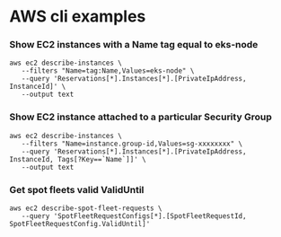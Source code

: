 # AWS cli examples

### Show EC2 instances with a Name tag equal to eks-node
```
aws ec2 describe-instances \
   --filters "Name=tag:Name,Values=eks-node" \
   --query 'Reservations[*].Instances[*].[PrivateIpAddress, InstanceId]' \
   --output text
```

### Show EC2 instance attached to a particular Security Group
```
aws ec2 describe-instances \
   --filters "Name=instance.group-id,Values=sg-xxxxxxxx" \
   --query 'Reservations[*].Instances[*].[PrivateIpAddress, InstanceId, Tags[?Key==`Name`]]' \
   --output text
```

### Get spot fleets valid ValidUntil
```
aws ec2 describe-spot-fleet-requests \
   --query 'SpotFleetRequestConfigs[*].[SpotFleetRequestId, SpotFleetRequestConfig.ValidUntil]'
```
